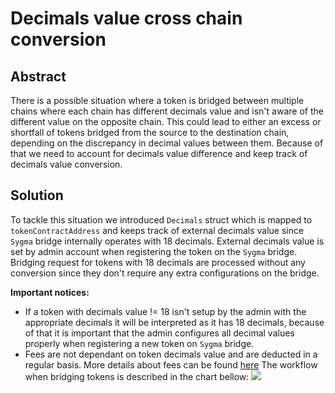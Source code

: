# Decimals value cross chain conversion
## Abstract
There is a possible situation where a token is bridged between multiple chains where each chain has different decimals value and isn't aware of the different value on the opposite chain. This could lead to either an excess or shortfall of tokens bridged from the source to the destination chain, depending on the discrepancy in decimal values between them. Because of that we need to account for decimals value difference and keep track of decimals value conversion.

## Solution
To tackle this situation we introduced `Decimals` struct which is mapped to `tokenContractAddress` and keeps track of external decimals value since `Sygma` bridge internally operates with 18 decimals. External decimals value is set by admin account when registering the token on the `Sygma` bridge. Bridging request for tokens with 18 decimals are processed without any conversion since they don't require any extra configurations on the bridge.

**Important notices:**
- If a token with decimals value != 18 isn't setup by the admin with the appropriate decimals it will be interpreted as it has 18 decimals, because of that it is important that the admin configures all decimal values properly when registering a new token on `Sygma` bridge.
- Fees are not dependant on token decimals value and are deducted in a regular basis. More details about fees can be found [here](/docs/fees.md)
The workflow when bridging tokens is described in the chart bellow:
![](/docs/resource/decimals_conversion.png)
